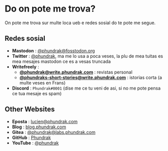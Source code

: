 # Do on pote me trova?

On pote me trova sur multe loca ueb e redes sosial do te pote me segue.

## Redes sosial
- **Mastodon** : [@phundrak@fosstodon.org](https://fosstodon.org/@phundrak)
- **Twitter** : [@phundrak](https://twitter.com/phundrak), ma me lo
  usa a poca veses, la plu de mea tuitas es mea mesajes mastodon ce es
  a vesas truncada
- **Writefreely** :
    - [**@phundrak@write.phundrak.com**](https://write.phundrak.com/phundrak) :
      revistas personal
    - [**@phundraks-short-stories@write.phundrak.com**](https://write.phundrak.com/phundraks-short-stories) :
      istorias corta (a multe veses en Frans)
- **Discord** : `Phundrak#0001` (dise me ce tu veni de asi, si no me
  pote pensa ce tua mesaje es spam)

## Other Websites
- **Eposta** : [lucien@phundrak.com](mailto:lucien@phundrak.com)
- **Blog** : [blog.phundrak.com](https://blog.phundrak.com)
- **Gitea** : [@phundrak@labs.phundrak.com](https://labs.phundrak.com/phundrak)
- **GitHub** : [Phundrak](https://github.com/Phundrak)
- **YouTube** : [@phundrak](https://www.youtube.com/@phundrak)
